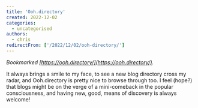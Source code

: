 ```yaml
---
title: 'Ooh.directory'
created: 2022-12-02
categories:
  - uncategorised
authors:
  - chris
redirectFrom: ['/2022/12/02/ooh-directory/']
---
```


_Bookmarked [https://ooh.directory/](https://ooh.directory/)._

It always brings a smile to my face, to see a new blog directory cross my radar, and Ooh.directory is pretty nice to browse through too. I feel (hope?) that blogs might be on the verge of a mini-comeback in the popular consciousness, and having new, good, means of discovery is always welcome!
